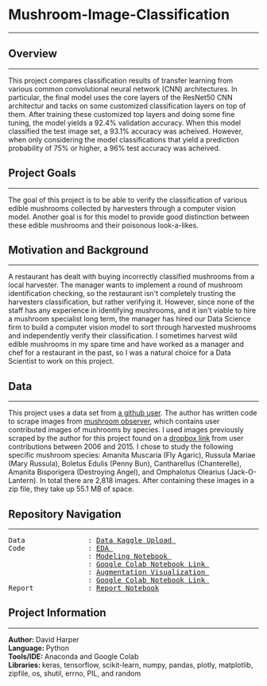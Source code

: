 # Mushroom-Image-Classification
---
## Overview
---
This project compares classification results of transfer learning from various common convolutional neural network (CNN) architectures. In particular, the final model uses the core layers of the ResNet50 CNN architectur and tacks on some customized classification layers on top of them. After training these customized top layers and doing some fine tuning, the model yields a 92.4% validation accuracy. When this model classified the test image set, a 93.1% accuracy was acheived. However, when only considering the model classifications that yield a prediction probability of 75% or higher, a 96% test accuracy was acheived.
## Project Goals
---
The goal of this project is to be able to verify the classification of various edible mushrooms collected by harvesters through a computer vision model. Another goal is for this model to provide good distinction between these edible mushrooms and their poisonous look-a-likes.
## Motivation and Background
---
A restaurant has dealt with buying incorrectly classified mushrooms from a local harvester. The manager wants to implement a round of mushroom identification checking, so the restaurant isn't completely trusting the harvesters classification, but rather verifying it. However, since none of the staff has any experience in identifying mushrooms, and it isn't viable to hire a mushroom specialist long term, the manager has hired our Data Science firm to build a computer vision model to sort through harvested mushrooms and independently verify their classification. I sometimes harvest wild edible mushrooms in my spare time and have worked as a manager and chef for a restaurant in the past, so I was a natural choice for a Data Scientist to work on this project.
## Data
---
This project uses a data set from [a github user](https://github.com/bechtle/mushroomobser-dataset). The author has written code to scrape images from [mushroom observer](https://mushroomobserver.org/), which contains user contributed images of mushrooms by species. I used images previously scraped by the author for this project found on a [dropbox link](https://www.dropbox.com/sh/m1o91dwd1nto6w0/AADACdc0WF_oIAyKN5W1UvDta/images_files/complete_dataset/TRAIN_2006-2015?dl=0&subfolder_nav_tracking=1) from user contributions between 2006 and 2015. I chose to study the following specific mushroom species: Amanita Muscaria (Fly Agaric), Russula Mariae (Mary Russula), Boletus Edulis (Penny Bun), Cantharellus (Chanterelle), Amanita Bisporigera (Destroying Angel), and Omphalotus Olearius (Jack-O-Lantern). In total there are 2,818 images. After containing these images in a zip file, they take up 55.1 MB of space.
## Repository Navigation
---
<pre>
Data               : <a href=https://www.kaggle.com/harperd17/mushroom-pictures-sorted>Data Kaggle Upload </a>
Code               : <a href=https://github.com/harperd17/Mushroom-Image-Classification/blob/master/Notebooks/Mushroom_EDA.ipynb>EDA </a>
                   : <a href=https://github.com/harperd17/Mushroom-Image-Classification/blob/master/Notebooks/Modeling%20Code.ipynb>Modeling Notebook </a>
                   : <a href= https://colab.research.google.com/drive/1y2mXYKPe-Da5OFMCnxzuZoquCLQ9v4v-#scrollTo=8tNWu8vHBY-i>Google Colab Notebook Link </a>
                   : <a href=https://github.com/harperd17/Mushroom-Image-Classification/blob/master/Notebooks/Augmentation_Figure.ipynb>Augmentation Visualization </a>
                   : <a href= https://colab.research.google.com/drive/1MIEPZsfWn0gR19HTDPg2Te0ML4PjtJVk>Google Colab Notebook Link </a>
Report             : <a href=https://github.com/harperd17/Mushroom-Image-Classification/blob/master/Report/Report.ipynb>Report Notebook</a>
</pre>
## Project Information
---
<b>Author: </b>David Harper <br>
<b>Language: </b>Python <br>
<b>Tools/IDE: </b>Anaconda and Google Colab <br>
<b>Libraries: </b>keras, tensorflow, scikit-learn, numpy, pandas, plotly, matplotlib, zipfile, os, shutil, errno, PIL, and random
